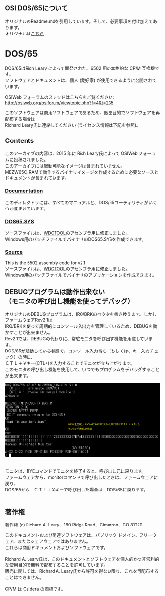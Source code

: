 ## OSI DOS/65について
オリジナルのReadme.mdを引用しています。そして、必要事項を付け加えてあります。<br>
オリジナルは[こちら](https://github.com/osiweb/DOS65/tree/master)

# DOS/65
DOS/65はRich Leary によって開発された、6502 用の本格的な CP/M 互換機です。<br>
ソフトウェアとドキュメントは、個人 (愛好家) が使用できるように公開されています。<br>

OSIWeb フォーラムのスレッドはこちらをご覧ください: http://osiweb.org/osiforum/viewtopic.php?f=4&t=235

このソフトウェアは商用ソフトウェアであるため、販売目的でソフトウェアを再配布する場合は<br>
Richard Leary氏に連絡してください (ライセンス情報は下記を参照)。<br>

## Contents
このアーカイブの内容は、2015 年に Rich Leary氏によって OSIWeb フォーラムに投稿されました。<br>
このアーカイブには起動可能なイメージは含まれていません。<br>
MEZW65C_RAMで動作するバイナリイメージを作成するために必要なソースとドキュメントが含まれています。<br>

### [Documentation](Documentation)

このディレクトリには、すべてのマニュアルと、DOS/65ユーティリティがいくつか含まれています。<Br>

### [DOS65.SYS](dos_src)
ソースファイルは、[WDCTOOL](https://wdc65xx.com/WDCTools)のアセンブラ用に修正しました。<br>
Windows用のバッチファイルでバイナリのDOS65.SYSを作成できます。<br>

### [Source](Source)
This is the 6502 assembly code for v2.1<br>
ソースファイルは、[WDCTOOL](https://wdc65xx.com/WDCTools)のアセンブラ用に修正しました。<br>
Windows用のバッチファイルでバイナリのアプリケーションを作成できます。<br>

## DEBUGプログラムは動作出来ない<br>（モニタの呼び出し機能を使ってデバッグ）
オリジナルのDEBUGプログラムは、IRQ/BRKのベクタを書き換えます。しかしファームウェアRev2.1は<br>
IRQ/BRKを使って周期的にコンソール入出力を管理しているため、DEBUGを動かすことが出来ません。<br>
Rev2.1では、DEBUGの代わりに、常駐モニタを呼び出す機能を用意しています。<br>
DOS/65が起動している状態で、コンソール入力待ち（もしくは、キー入力チェック）の時に、<br>
ＣＴＬ＋￥キー(CTL+\)を入力することでモニタが立ち上がります。<br>
このモニタの呼び出し機能を使用して、いつでもプログラムをデバッグすることが出来ます。<br>

![](https://github.com/akih-san/MEZW65C_RAM-Rev2.1/blob/main/photo/invoke_monitor.png)

<br>
モニタは、BYEコマンドでモニタを終了すると、呼び出し元に戻ります。<br>
ファームウェアから、monitorコマンドで呼び出したときは、ファームウェアに戻り、<br>
DOS/65から、ＣＴＬ＋￥キーで呼び出した場合は、DOS/65に戻ります。<br>
<br>

## 著作権
著作権 (c) Richard A. Leary、180 Ridge Road、Cimarron、CO 81220<Br>

このドキュメントおよび関連ソフトウェアは、パブリック ドメイン、フリーウェア、またはシェアウェアではありません。<Br>
これらは商用ドキュメントおよびソフトウェアです。<Br>
<Br>
Richard A. Leary氏は、このドキュメントとソフトウェアを個人的かつ非営利的な使用目的で無料で配布することを許可しています。<Br>
販売に関しては、Richard A. Leary氏から許可を得ない限り、これを再配布することはできません。<Br>
<Br>
CP/M は Caldera の商標です。<Br>

